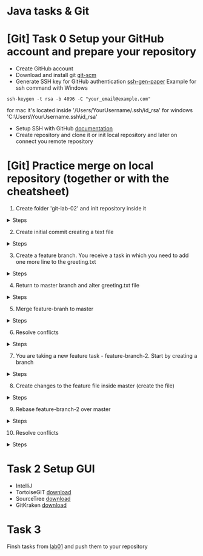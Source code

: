 # Java tasks & Git


# [Git] Task 0 Setup your GitHub account and prepare your repository
 - Create GitHub account
 - Download and install git [git-scm](https://git-scm.com/downloads)
 - Generate SSH key for GitHub authentication [ssh-gen-paper](https://www.purdue.edu/science/scienceit/ssh-keys-windows.html)
  Example for ssh command with Windows
  ```
  ssh-keygen -t rsa -b 4096 -C "your_email@example.com"
  ```
  for mac it's located inside '/Users/YourUsername/.ssh/id_rsa' for windows 'C:\Users\YourUsername\.ssh\id_rsa'
 - Setup SSH with GitHub [documentation](https://docs.github.com/en/authentication/connecting-to-github-with-ssh) 
 - Create repository and clone it or init local repository and later on connect you remote repository

# [Git] Practice merge on local repository (together or with the cheatsheet)
1. Create folder 'git-lab-02' and init repository inside it
<details>
<summary>Steps</summary>

```sh
mkdir git-lab-02
cd git-lab-02
git init
```

</details>

2. Create initial commit creating a text file
<details>
<summary>Steps</summary>

```sh
echo "Hello, Git World" > greeting.txt
git add greeting.txt
git commit -m "Initial commit for adding the first line of greeting.txt"
```

</details>

3. Create a feature branch. You receive a task in which you need to add one more line to the greeting.txt
<details>
<summary>Steps</summary>


## Create and switch to a new branch
```sh
git checkout -b feature-branch
```
## Make changes in the feature branch
```sh
echo "Hello from the feature branch" > greeting.txt
git add greeting.txt
git commit -m "Update from feature branch to greeting.txt"
```

</details>

4. Return to master branch and alter greeting.txt file
<details>
<summary>Steps</summary>


## Switch back to the master branch
```sh
git checkout master
```
## Make conflicting changes in the master branch
```sh
echo "Hello from the master branch" > greeting.txt
git add greeting.txt
git commit -m "Update from master branch"

```

</details>

5. Merge feature-branh to master
<details>
<summary>Steps</summary>


## Attempt to merge feature-branch into master
```sh
git merge feature-branch
```

## Result
```
Auto-merging greeting.txt
CONFLICT (content): Merge conflict in greeting.txt
Automatic merge failed; fix conflicts and then commit the result.
```
</details>

6. Resolve conflicts

<details>
<summary>Steps</summary>

## Validate where are your conflicted lines
Open the conflicting file in a text editor and resolve the conflicts
For example, the file might look like this:
```
<<<<<<< HEAD
Hello from the master branch
=======
Hello from the feature branch
>>>>>>> feature-branch
```
Remove the lines and add: 'Hello from both branches'

```sh
vi greeting.txt
#alter file by entering 'i' (edit mode), delete lines and add the appropriate line. Close with :wq
```

## Execute after save
After resolving it could look like this:
Hello from both branches

## After resolving the conflict, add the file and commit the resolution
```sh
git add greeting.txt
git commit -m "Resolve merge conflict between master and feature branch"
git log --all --decorate --oneline --graph
```

</details>

7. You are taking a new feature task - feature-branch-2. Start by creating a branch
<details>
<summary>Steps</summary>


## Reset your starting point
```sh
git checkout master
```

## Create a new feature branch
```sh
git checkout -b feature-branch-2
```

## Make changes in the new feature branch
```sh
echo "Another feature update" > feature.txt
git add feature.txt
git commit -m "Add feature in feature-branch-2"
```
</details>

8. Create changes to the feature file inside master (create the file)
<details>
<summary>Steps</summary>


## Switch to master
```sh
git checkout master
```

## Add text line to feature.txt
```sh
echo "Updates from master for conflict" > feature.txt
git add feature.txt
git commit -m "Update feature.txt on master for rebase conflict"
```

```
georgiminkov@Georgis-MacBook-Pro git-lab-01 % git log --all --decorate --oneline --graph
* c5d244a (HEAD -> master) Update feature.txt on master for rebase conflict
| * 59ca35e (feature-branch-2) Add feature in feature-branch-2
|/  
*   74e0483 Resolve merge conflict between master and feature branch
|\  
| * 271e26a (feature-branch) Update from feature branch to greeting.txt
* | 38dc12b Update from master branch
|/  
* cec5ff8 Initial commit for adding the first line of greeting.txt
```
</details>

9. Rebase feature-branch-2 over master
<details>
<summary>Steps</summary>


## Switch to feature-branch-2 to start the rebase
```sh
git checkout feature-branch-2
```

## Begin the rebase
```sh
git rebase master
```
```
georgiminkov@Georgis-MacBook-Pro git-lab-01 % git rebase master
CONFLICT (add/add): Merge conflict in feature.txt
Auto-merging feature.txt
error: could not apply 59ca35e... Add feature in feature-branch-2
Resolve all conflicts manually, mark them as resolved with
"git add/rm <conflicted_files>", then run "git rebase --continue".
You can instead skip this commit: run "git rebase --skip".
To abort and get back to the state before "git rebase", run "git rebase --abort".
Could not apply 59ca35e... Add feature in feature-branch-2
```
</details>

10. Resolve conflicts
<details>
<summary>Steps</summary>


## Switch to feature-branch-2 to start the rebase
## Resolve the conflict in feature.txt manually
```
Git marked the file like this:
<<<<<<< HEAD
Another feature update
=======
Updates from master for conflict
>>>>>>> master
```

## Combined updates from both master and feature-branch-2

## After resolving the conflict, add the file to mark it as resolved
```sh
git add feature.txt
```

## Continue the rebase after resolving the conflict

```sh
git rebase --continue
```

## Add commit message and exit with :wq

## Final tree
```
* b9cc4f8 (HEAD -> feature-branch-2) Add feature in feature-branch-2
* c5d244a (master) Update feature.txt on master for rebase conflict
*   74e0483 Resolve merge conflict between master and feature branch
|\  
| * 271e26a (feature-branch) Update from feature branch to greeting.txt
* | 38dc12b Update from master branch
|/  
* cec5ff8 Initial commit for adding the first line of greeting.txt
```
</details>


# Task 2 Setup GUI
- IntelliJ
- TortoiseGIT [download](https://tortoisegit.org/download/)
- SourceTree [download](https://www.sourcetreeapp.com)
- GitKraken [download](https://www.gitkraken.com)

# Task 3
Finsh tasks from [lab01](https://github.com/dreamix-fmi-course-2024/web-development-with-java-lab/blob/main/lab01/tasks.md#additional-tasks) and push them to your repository